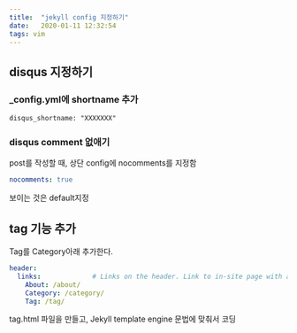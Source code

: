 ```yaml
---
title:  "jekyll config 지정하기"
date:   2020-01-11 12:32:54
tags: vim
---
```




## disqus 지정하기

### _config.yml에 shortname 추가
~~~
disqus_shortname: "XXXXXXX" 
~~~

### disqus comment 없애기

post를 작성할 때, 상단 config에 nocomments를 지정함

~~~yaml
nocomments: true
~~~

보이는 것은 default지정

## tag 기능 추가

Tag를 Category아래 추가한다.

~~~yaml
header:
  links:             # Links on the header. Link to in-site page with a slash as prefix
    About: /about/
    Category: /category/
    Tag: /tag/
~~~

tag.html 파일을 만들고, Jekyll template engine 문법에 맞춰서 코딩